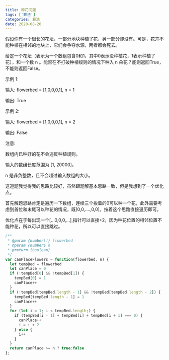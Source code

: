 ```yaml
---
title: 种花问题
tags: ['算法']
categories: 算法
date: 2020-08-20
---
```


假设你有一个很长的花坛，一部分地块种植了花，另一部分却没有。可是，花卉不能种植在相邻的地块上，它们会争夺水源，两者都会死去。

给定一个花坛（表示为一个数组包含0和1，其中0表示没种植花，1表示种植了花），和一个数 n 。能否在不打破种植规则的情况下种入 n 朵花？能则返回True，不能则返回False。

<!--more-->

示例 1:

输入: flowerbed = [1,0,0,0,1], n = 1

输出: True

示例 2:

输入: flowerbed = [1,0,0,0,1], n = 2

输出: False

注意:

数组内已种好的花不会违反种植规则。

输入的数组长度范围为 [1, 20000]。

n 是非负整数，且不会超过输入数组的大小。

这道题我觉得我的思路比较好，虽然跟题解基本思路一致，但是我想到了一个优化点。

首先解题思路肯定是遍历一下数组，连续三个挨着的0可以种一个花，此外需要考虑到首位和末尾可以种花的情况，既[0,0,....,0,0]。按着这个思路直接遍历即可。

优化点在于每出现一个[...0,0,0,...],指针可以直接+2，因为种花位置的相邻位置不能种花，所以可以直接跳过。

```javascript
/**
 * @param {number[]} flowerbed
 * @param {number} n
 * @return {boolean}
 */
var canPlaceFlowers = function(flowerbed, n) {
  let tempBed = flowerbed
  let canPlace = 0
  if (!tempBed[0] && !tempBed[1]) {
    tempBed[0] = 1
    canPlace++
  }
  if (!tempBed[tempBed.length - 1] && !tempBed[tempBed.length - 2]) {
    tempBed[tempBed.length - 1] = 1
    canPlace++
  }
  for (let i = 1; i < tempBed.length;) {
    if (tempBed[i - 1] + tempBed[i] + tempBed[i + 1] === 0) {
      canPlace++
      i = i + 2
    } else {
      i++
    }
  }
  return canPlace >= n ? true:false
};
```
